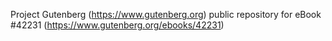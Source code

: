 Project Gutenberg (https://www.gutenberg.org) public repository for eBook #42231 (https://www.gutenberg.org/ebooks/42231)
